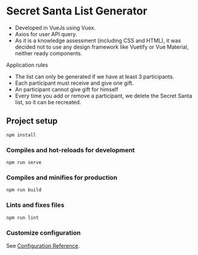 # Secret Santa List Generator
- Developed in VueJs using Vuex.
- Axios for user API query.
- As it is a knowledge assessment (including CSS and HTML), it was decided not to use any design framework like Vuetify or Vue Material, neither ready components.


Application rules
- The list can only be generated if we have at least 3 participants.
- Each participant must receive and give one gift.
- An participant cannot give gift for himself
- Every time you add or remove a participant, we delete the Secret Santa list, so it can be recreated.


## Project setup
```
npm install
```

### Compiles and hot-reloads for development
```
npm run serve
```

### Compiles and minifies for production
```
npm run build
```

### Lints and fixes files
```
npm run lint
```

### Customize configuration
See [Configuration Reference](https://cli.vuejs.org/config/).
